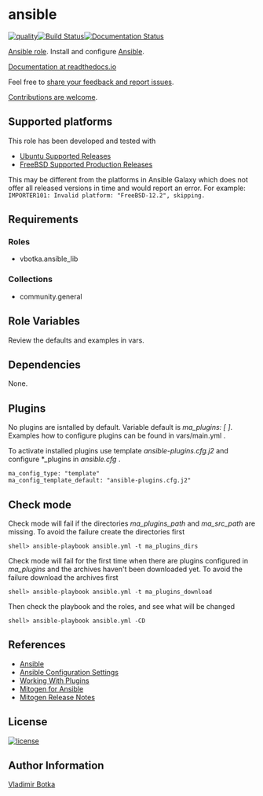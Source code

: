 # ansible

[![quality](https://img.shields.io/ansible/quality/27910)](https://galaxy.ansible.com/vbotka/ansible)[![Build Status](https://travis-ci.org/vbotka/ansible-ansible.svg?branch=master)](https://travis-ci.org/vbotka/ansible-ansible)[![Documentation Status](https://readthedocs.org/projects/docs/badge/?version=latest)](https://ansible-ansible.readthedocs.io/en/latest/)

[Ansible role](https://galaxy.ansible.com/vbotka/ansible/). Install and configure [Ansible](https://github.com/ansible/ansible).

[Documentation at readthedocs.io](https://ansible-ansible.readthedocs.io)

Feel free to [share your feedback and report issues](https://github.com/vbotka/ansible-ansible/issues).

[Contributions are welcome](https://github.com/firstcontributions/first-contributions).


## Supported platforms

This role has been developed and tested with
* [Ubuntu Supported Releases](http://releases.ubuntu.com/)
* [FreeBSD Supported Production Releases](https://www.freebsd.org/releases/)

This may be different from the platforms in Ansible Galaxy which does not offer all
released versions in time and would report an error. For example:
`IMPORTER101: Invalid platform: "FreeBSD-12.2", skipping.`


## Requirements

### Roles

* vbotka.ansible_lib

### Collections

* community.general


## Role Variables

Review the defaults and examples in vars.


## Dependencies

None.


## Plugins

No plugins are isntalled by default. Variable default is *ma_plugins: [ ]*. Examples how to configure plugins can be found in vars/main.yml .

To activate installed plugins use template *ansible-plugins.cfg.j2* and configure *_plugins in *ansible.cfg* .

```
ma_config_type: "template"
ma_config_template_default: "ansible-plugins.cfg.j2"
```


## Check mode

Check mode will fail if the directories *ma_plugins_path* and *ma_src_path* are missing. To avoid the failure create the directories first

```
shell> ansible-playbook ansible.yml -t ma_plugins_dirs
```

Check mode will fail for the first time when there are plugins configured in *ma_plugins* and the archives haven't been downloaded yet. To avoid the failure download the archives first

```
shell> ansible-playbook ansible.yml -t ma_plugins_download
```

Then check the playbook and the roles, and see what will be changed

```
shell> ansible-playbook ansible.yml -CD
```


## References

- [Ansible](http://docs.ansible.com/)
- [Ansible Configuration Settings](https://docs.ansible.com/ansible/latest/reference_appendices/config.html#ansible-configuration-settings)
- [Working With Plugins](https://docs.ansible.com/ansible/latest/plugins/plugins.html#working-with-plugins)
- [Mitogen for Ansible](https://mitogen.networkgenomics.com/ansible_detailed.html)
- [Mitogen Release Notes](https://mitogen.networkgenomics.com/changelog.html)


## License

[![license](https://img.shields.io/badge/license-BSD-red.svg)](https://www.freebsd.org/doc/en/articles/bsdl-gpl/article.html)


## Author Information

[Vladimir Botka](https://botka.link)
